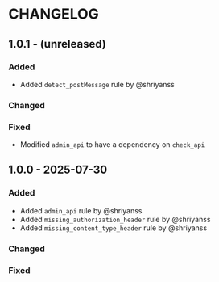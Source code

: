 # CHANGELOG

## 1.0.1 - (unreleased)

### Added

- Added `detect_postMessage` rule by @shriyanss

### Changed

### Fixed

- Modified `admin_api` to have a dependency on `check_api`

## 1.0.0 - 2025-07-30

### Added

- Added `admin_api` rule by @shriyanss
- Added `missing_authorization_header` rule by @shriyanss
- Added `missing_content_type_header` rule by @shriyanss

### Changed

### Fixed
